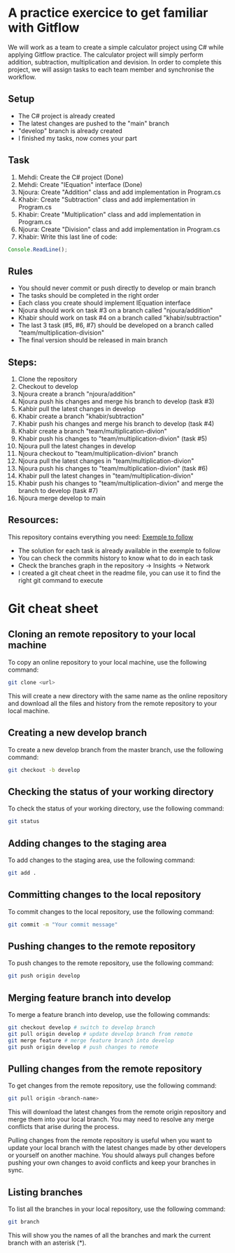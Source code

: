 # A practice exercice to get familiar with Gitflow

We will work as a team to create a simple calculator project using C# while applying Gitflow practice. The calculator project will simply perform addition, subtraction, multiplication and devision. In order to complete this project, we will assign tasks to each team member and synchronise the workflow.

## Setup
+ The C# project is already created
+ The latest changes are pushed to the "main" branch
+ "develop" branch is already created
+ I finished my tasks, now comes your part

## Task 
1. Mehdi: Create the C# project (Done)
2. Mehdi: Create "IEquation" interface (Done)
3. Njoura: Create "Addition" class and add implementation in Program.cs
4. Khabir: Create "Subtraction" class and add implementation in Program.cs
5. Khabir: Create "Multiplication" class and add implementation in Program.cs
6. Njoura: Create "Division" class and add implementation in Program.cs
7. Khabir: Write this last line of code: 
```javascript
Console.ReadLine();
```
## Rules 
+ You should never commit or push directly to develop or main branch
+ The tasks should be completed in the right order
+ Each class you create should implement IEquation interface
+ Njoura should work on task #3 on a branch called "njoura/addition"
+ Khabir should work on task #4 on a branch called "khabir/subtraction"
+ The last 3 task (#5, #6, #7) should be developed on a branch called "team/multiplication-division"
+ The final version should be released in main branch

## Steps:
1. Clone the repository
2. Checkout to develop
3. Njoura create a branch "njoura/addition"
4. Njoura push his changes and merge his branch to develop (task #3)
5. Kahbir pull the latest changes in develop
6. Khabir create a branch "khabir/subtraction"
7. Khabir push his changes and merge his branch to develop (task #4)
8. Khabir create a branch "team/multiplication-divion"
9. Khabir push his changes to "team/multiplication-divion" (task #5)
10. Njoura pull the latest changes in develop
11. Njoura checkout to "team/multiplication-divion" branch
12. Njoura pull the latest changes in "team/multiplication-divion"
13. Njoura push his changes to "team/multiplication-divion" (task #6)
14. Khabir pull the latest changes in "team/multiplication-divion"
15. Khabir push his changes to "team/multiplication-divion" and merge the branch to develop (task #7)
16. Njoura merge develop to main

## Resources: 
This repository contains everything you need: [Exemple to follow](https://github.com/BenAyedMehdi/Calculator-Exemple-To-Follow)

* The solution for each task is already available in the exemple to follow
* You can check the commits history to know what to do in each task
* Check the branches graph in the repository -> Insights -> Network
* I created a git cheat cheet in the readme file, you can use it to find the right git command to execute 

# Git cheat sheet
## Cloning an remote repository to your local machine
To copy an online repository to your local machine, use the following command:

```bash
git clone <url>
```
This will create a new directory with the same name as the online repository and download all the files and history from the remote repository to your local machine.

## Creating a new develop branch

To create a new develop branch from the master branch, use the following command:

```bash
git checkout -b develop
```
## Checking the status of your working directory

To check the status of your working directory, use the following command:

```bash
git status
```

## Adding changes to the staging area

To add changes to the staging area, use the following command:

```bash
git add .
```

## Committing changes to the local repository

To commit changes to the local repository, use the following command:

```bash
git commit -m "Your commit message"
```

## Pushing changes to the remote repository

To push changes to the remote repository, use the following command:

```bash
git push origin develop
```

## Merging feature branch into develop

To merge a feature branch into develop, use the following commands:

```bash
git checkout develop # switch to develop branch
git pull origin develop # update develop branch from remote
git merge feature # merge feature branch into develop
git push origin develop # push changes to remote
```
## Pulling changes from the remote repository

To get changes from the remote repository, use the following command:

```bash
git pull origin <branch-name>
```
This will download the latest changes from the remote origin repository and merge them into your local branch. You may need to resolve any merge conflicts that arise during the process.

Pulling changes from the remote repository is useful when you want to update your local branch with the latest changes made by other developers or yourself on another machine. You should always pull changes before pushing your own changes to avoid conflicts and keep your branches in sync.
## Listing branches

To list all the branches in your local repository, use the following command:

```bash
git branch
```
This will show you the names of all the branches and mark the current branch with an asterisk (*).